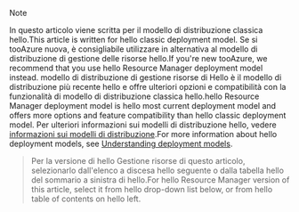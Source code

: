 > [!NOTE]
> <span data-ttu-id="52dda-101">In questo articolo viene scritta per il modello di distribuzione classica hello.</span><span class="sxs-lookup"><span data-stu-id="52dda-101">This article is written for hello classic deployment model.</span></span> <span data-ttu-id="52dda-102">Se si tooAzure nuova, è consigliabile utilizzare in alternativa al modello di distribuzione di gestione delle risorse hello.</span><span class="sxs-lookup"><span data-stu-id="52dda-102">If you're new tooAzure, we recommend that you use hello Resource Manager deployment model instead.</span></span> <span data-ttu-id="52dda-103">modello di distribuzione di gestione risorse di Hello è il modello di distribuzione più recente hello e offre ulteriori opzioni e compatibilità con la funzionalità di modello di distribuzione classica hello.</span><span class="sxs-lookup"><span data-stu-id="52dda-103">hello Resource Manager deployment model is hello most current deployment model and offers more options and feature compatibility than hello classic deployment model.</span></span> <span data-ttu-id="52dda-104">Per ulteriori informazioni sui modelli di distribuzione hello, vedere [informazioni sui modelli di distribuzione](../articles/resource-manager-deployment-model.md).</span><span class="sxs-lookup"><span data-stu-id="52dda-104">For more information about hello deployment models, see [Understanding deployment models](../articles/resource-manager-deployment-model.md).</span></span>

> <span data-ttu-id="52dda-105">Per la versione di hello Gestione risorse di questo articolo, selezionarlo dall'elenco a discesa hello seguente o dalla tabella hello del sommario a sinistra di hello.</span><span class="sxs-lookup"><span data-stu-id="52dda-105">For hello Resource Manager version of this article, select it from hello drop-down list below, or from hello table of contents on hello left.</span></span>
>
>
